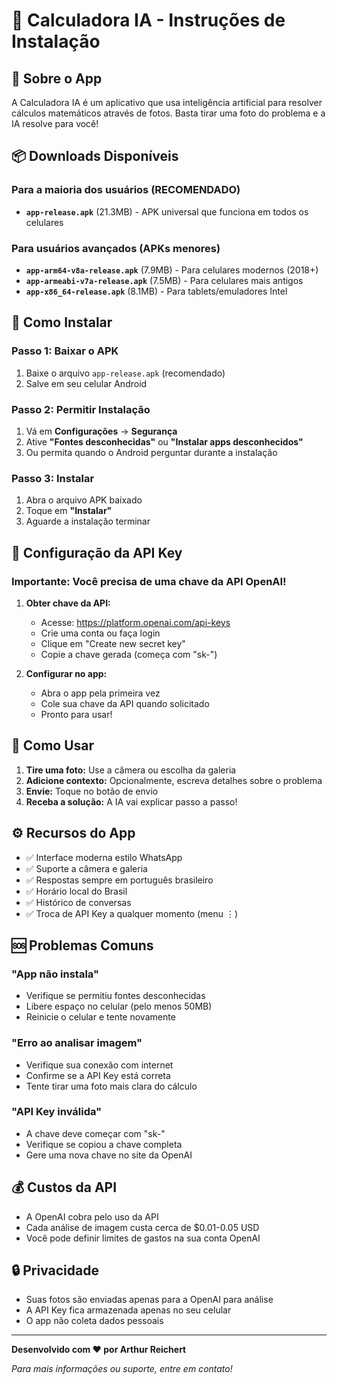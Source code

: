 # 📱 Calculadora IA - Instruções de Instalação

## 🎯 Sobre o App
A Calculadora IA é um aplicativo que usa inteligência artificial para resolver cálculos matemáticos através de fotos. Basta tirar uma foto do problema e a IA resolve para você!

## 📦 Downloads Disponíveis

### Para a maioria dos usuários (RECOMENDADO)
- **`app-release.apk`** (21.3MB) - APK universal que funciona em todos os celulares

### Para usuários avançados (APKs menores)
- **`app-arm64-v8a-release.apk`** (7.9MB) - Para celulares modernos (2018+)
- **`app-armeabi-v7a-release.apk`** (7.5MB) - Para celulares mais antigos
- **`app-x86_64-release.apk`** (8.1MB) - Para tablets/emuladores Intel

## 🚀 Como Instalar

### Passo 1: Baixar o APK
1. Baixe o arquivo `app-release.apk` (recomendado)
2. Salve em seu celular Android

### Passo 2: Permitir Instalação
1. Vá em **Configurações** → **Segurança**
2. Ative **"Fontes desconhecidas"** ou **"Instalar apps desconhecidos"**
3. Ou permita quando o Android perguntar durante a instalação

### Passo 3: Instalar
1. Abra o arquivo APK baixado
2. Toque em **"Instalar"**
3. Aguarde a instalação terminar

## 🔑 Configuração da API Key

### Importante: Você precisa de uma chave da API OpenAI!

1. **Obter chave da API:**
   - Acesse: https://platform.openai.com/api-keys
   - Crie uma conta ou faça login
   - Clique em "Create new secret key"
   - Copie a chave gerada (começa com "sk-")

2. **Configurar no app:**
   - Abra o app pela primeira vez
   - Cole sua chave da API quando solicitado
   - Pronto para usar!

## 📱 Como Usar

1. **Tire uma foto:** Use a câmera ou escolha da galeria
2. **Adicione contexto:** Opcionalmente, escreva detalhes sobre o problema
3. **Envie:** Toque no botão de envio
4. **Receba a solução:** A IA vai explicar passo a passo!

## ⚙️ Recursos do App

- ✅ Interface moderna estilo WhatsApp
- ✅ Suporte a câmera e galeria
- ✅ Respostas sempre em português brasileiro
- ✅ Horário local do Brasil
- ✅ Histórico de conversas
- ✅ Troca de API Key a qualquer momento (menu ⋮)

## 🆘 Problemas Comuns

### "App não instala"
- Verifique se permitiu fontes desconhecidas
- Libere espaço no celular (pelo menos 50MB)
- Reinicie o celular e tente novamente

### "Erro ao analisar imagem"
- Verifique sua conexão com internet
- Confirme se a API Key está correta
- Tente tirar uma foto mais clara do cálculo

### "API Key inválida"
- A chave deve começar com "sk-"
- Verifique se copiou a chave completa
- Gere uma nova chave no site da OpenAI

## 💰 Custos da API

- A OpenAI cobra pelo uso da API
- Cada análise de imagem custa cerca de $0.01-0.05 USD
- Você pode definir limites de gastos na sua conta OpenAI

## 🔒 Privacidade

- Suas fotos são enviadas apenas para a OpenAI para análise
- A API Key fica armazenada apenas no seu celular
- O app não coleta dados pessoais

---

**Desenvolvido com ❤️ por Arthur Reichert**

*Para mais informações ou suporte, entre em contato!*
